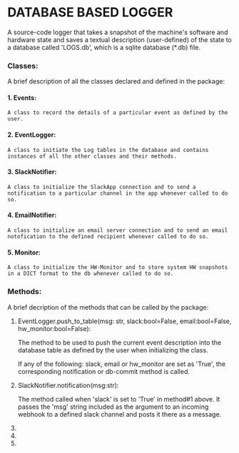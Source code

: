 # DATABASE BASED LOGGER

<p>
A source-code logger that takes a snapshot of the machine's software and hardware state and saves
a textual description (user-defined) of the state to a database called 'LOGS.db', which is a 
sqlite database (*.db) file.
</p>

### Classes:
<p>
A brief description of all the classes declared and defined in the package:
</p>

#### 1. Events:
    A class to record the details of a particular event as defined by the user.
#### 2. EventLogger:
    A class to initiate the Log tables in the database and contains instances of all the other classes and their methods.
#### 3. SlackNotifier:
    A class to initialize the SlackApp connection and to send a notification to a particular channel in the app whenever called to do so.
#### 4. EmailNotifier:
    A class to initialize an email server connection and to send an email notofication to the defined recipient whenever called to do so.
#### 5. Monitor:
    A class to initialize the HW-Monitor and to store system HW snapshots in a DICT format to the db whenever called to do so.

### Methods:
<p>
A brief decription of the methods that can be called by the package:
</p>

1. EventLogger.push_to_table(msg: str, slack:bool=False, email:bool=False,  hw_monitor:bool=False):
    
    The method to be used to push the current event description into the database table as defined by the user when initializing the class.

    If any of the following: slack, email or hw_monitor are set as 'True', the corresponding notification or db-commit method is called.
2. SlackNotifier.notification(msg:str):

    The method called when 'slack' is set to 'True' in method#1 above. It passes the 'msg' string included as the argument to an incoming webhook to a defined slack channel and posts it there as a message.
3.
4.
5.